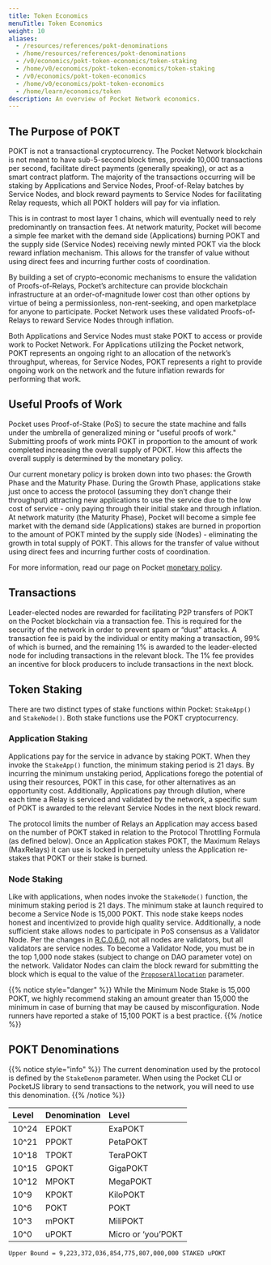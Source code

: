 ```yaml
---
title: Token Economics
menuTitle: Token Economics
weight: 10
aliases:
  - /resources/references/pokt-denominations
  - /home/resources/references/pokt-denominations
  - /v0/economics/pokt-token-economics/token-staking
  - /home/v0/economics/pokt-token-economics/token-staking
  - /v0/economics/pokt-token-economics
  - /home/v0/economics/pokt-token-economics
  - /home/learn/economics/token
description: An overview of Pocket Network economics.
---
```



## The Purpose of POKT

POKT is not a transactional cryptocurrency. The Pocket Network blockchain is not meant to have sub-5-second block times, provide 10,000 transactions per second, facilitate direct payments (generally speaking), or act as a smart contract platform. The majority of the transactions occurring will be staking by Applications and Service Nodes, Proof-of-Relay batches by Service Nodes, and block reward payments to Service Nodes for facilitating Relay requests, which all POKT holders will pay for via inflation.

This is in contrast to most layer 1 chains, which will eventually need to rely predominantly on transaction fees. At network maturity, Pocket will become a simple fee market with the demand side (Applications) burning POKT and the supply side (Service Nodes) receiving newly minted POKT via the block reward inflation mechanism. This allows for the transfer of value without using direct fees and incurring further costs of coordination.

By building a set of crypto-economic mechanisms to ensure the validation of Proofs-of-Relays, Pocket’s architecture can provide blockchain infrastructure at an order-of-magnitude lower cost than other options by virtue of being a permissionless, non-rent-seeking, and open marketplace for anyone to participate. Pocket Network uses these validated Proofs-of-Relays to reward Service Nodes through inflation.

Both Applications and Service Nodes must stake POKT to access or provide work to Pocket Network. For Applications utilizing the Pocket network, POKT represents an ongoing right to an allocation of the network’s throughput, whereas, for Service Nodes, POKT represents a right to provide ongoing work on the network and the future inflation rewards for performing that work.

## Useful Proofs of Work

Pocket uses Proof-of-Stake (PoS) to secure the state machine and falls under the umbrella of generalized mining or "useful proofs of work." Submitting proofs of work mints POKT in proportion to the amount of work completed increasing the overall supply of POKT. How this affects the overall supply is determined by the monetary policy.

Our current monetary policy is broken down into two phases: the Growth Phase and the Maturity Phase. During the Growth Phase, applications stake just once to access the protocol (assuming they don’t change their throughput) attracting new applications to use the service due to the low cost of service - only paying through their initial stake and through inflation. At network maturity (the Maturity Phase), Pocket will become a simple fee market with the demand side (Applications) stakes are burned in proportion to the amount of POKT minted by the supply side (Nodes) - eliminating the growth in total supply of POKT. This allows for the transfer of value without using direct fees and incurring further costs of coordination.

For more information, read our page on Pocket [monetary policy](/learn/economics/monetary-policy/).

## Transactions

Leader-elected nodes are rewarded for facilitating P2P transfers of POKT on the Pocket blockchain via a transaction fee. This is required for the security of the network in order to prevent spam or “dust” attacks. A transaction fee is paid by the individual or entity making a transaction, 99% of which is burned, and the remaining 1% is awarded to the leader-elected node for including transactions in the relevant block. The 1% fee provides an incentive for block producers to include transactions in the next block.

## Token Staking

There are two distinct types of stake functions within Pocket: `StakeApp()` and `StakeNode()`. Both stake functions use the POKT cryptocurrency. 

### Application Staking

Applications pay for the service in advance by staking POKT. When they invoke the `StakeApp()` function, the minimum staking period is 21 days. By incurring the minimum unstaking period, Applications forego the potential of using their resources,  POKT in this case, for other alternatives as an opportunity cost. Additionally, Applications pay through dilution, where each time a Relay is serviced and validated by the network, a specific sum of POKT is awarded to the relevant Service Nodes in the next block reward. 

The protocol limits the number of Relays an Application may access based on the number of POKT staked in relation to the Protocol Throttling Formula (as defined below). Once an Application stakes POKT, the Maximum Relays (MaxRelays) it can use is locked in perpetuity unless the Application re-stakes that POKT or their stake is burned.

### Node Staking

Like with applications, when nodes invoke the `StakeNode()` function, the minimum staking period is 21 days. The minimum stake at launch required to become a Service Node is 15,000 POKT. This node stake keeps nodes honest and incentivized to provide high quality service. Additionally, a node sufficient stake allows nodes to participate in PoS consensus as a Validator Node. Per the changes in [R.C.0.6.0](https://forum.pokt.network/t/pip-4-consensus-rule-change-0-6-0/834), not all nodes are validators, but all validators are service nodes. To become a Validator Node, you must be in the top 1,000 node stakes (subject to change on DAO parameter vote) on the network. Validator Nodes can claim the block reward for submitting the block which is equal to the value of the [`ProposerAllocation`](/learn/protocol-parameters/#proposerallocation) parameter.

{{% notice style="danger" %}}
While the Minimum Node Stake is 15,000 POKT, we highly recommend staking an amount greater than 15,000 the minimum in case of burning that may be caused by misconfiguration. Node runners have reported a stake of 15,100 POKT is a best practice. 
{{% /notice %}}

## POKT Denominations

{{% notice style="info" %}}
The current denomination used by the protocol is defined by the `StakeDenom` parameter. When using the Pocket CLI or PocketJS library to send transactions to the network, you will need to use this denomination.
{{% /notice %}}

| Level | Denomination | Level |
| :--- | :--- | :--- |
| 10^24 | EPOKT | ExaPOKT |
| 10^21 | PPOKT | PetaPOKT |
| 10^18 | TPOKT | TeraPOKT |
| 10^15 | GPOKT | GigaPOKT |
| 10^12 | MPOKT | MegaPOKT |
| 10^9 | KPOKT | KiloPOKT |
| 10^6 | POKT | POKT |
| 10^3 | mPOKT | MiliPOKT |
| 10^0 | uPOKT | Micro or ‘you’POKT |

```text
Upper Bound = 9,223,372,036,854,775,807,000,000 STAKED uPOKT
```


